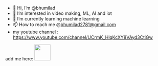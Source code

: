 - 👋 Hi, I’m @bhumilad
- 👀 I’m interested in video making, ML, AI and iot 
- 🌱 I’m currently learning machine learning
- 📫 How to reach me @bhumilad2781@gmail.com
- my youtube channel : https://www.youtube.com/channel/UCrmK_HlqKcXY8VAyd3CtiGw

<!---
bhumilad/bhumilad is a ✨ special ✨ repository because its `README.md` (this file) appears on your GitHub profile.
You can click the Preview link to take a look at your changes.
--->

add me here:
<img src='https://www.thefloodgate.co.uk/digit/wp-content/uploads/2021/05/linkedin-logo.png' width="50" height="50" />
